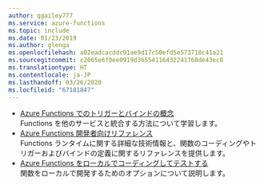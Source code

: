 ```yaml
---
author: ggailey777
ms.service: azure-functions
ms.topic: include
ms.date: 01/23/2019
ms.author: glenga
ms.openlocfilehash: a02eadcacddc91ae9d17c50efd5e573718c41a21
ms.sourcegitcommit: c2065e6f0ee0919d36554116432241760de43ec8
ms.translationtype: HT
ms.contentlocale: ja-JP
ms.lasthandoff: 03/26/2020
ms.locfileid: "67181847"
---
```

* [Azure Functions でのトリガーとバインドの概念](../articles/azure-functions/functions-triggers-bindings.md)  
  Functions を他のサービスと統合する方法について学習します。  
* [Azure Functions 開発者向けリファレンス](../articles/azure-functions/functions-reference.md)  
  Functions ランタイムに関する詳細な技術情報と、関数のコーディングやトリガーおよびバインドの定義に関するリファレンスを提供します。
* [Azure Functions をローカルでコーディングしてテストする](../articles/azure-functions/functions-develop-local.md)  
  関数をローカルで開発するためのオプションについて説明します。
